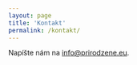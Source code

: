 ```yaml
---
layout: page
title: 'Kontakt'
permalink: /kontakt/
---
```


<p>Napíšte nám na <a href="mailto:info@prirodzene.eu">info@prirodzene.eu</a>.</p>
